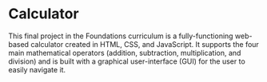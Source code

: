 # Calculator

This final project in the Foundations curriculum is a fully-functioning web-based calculator created in HTML, CSS, and JavaScript. It supports the four main mathematical operators (addition, subtraction, multiplication, and division) and is built with a graphical user-interface (GUI) for the user to easily navigate it.